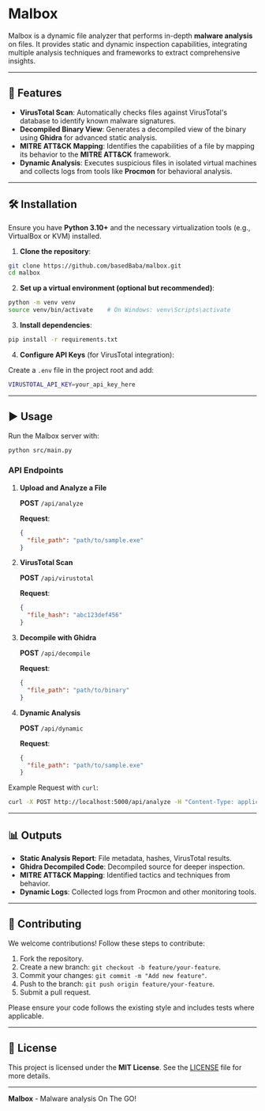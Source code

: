 # Malbox

Malbox is a dynamic file analyzer that performs in-depth **malware analysis** on files. It provides static and dynamic inspection capabilities, integrating multiple analysis techniques and frameworks to extract comprehensive insights.

---

## 🚀 Features

- **VirusTotal Scan**: Automatically checks files against VirusTotal's database to identify known malware signatures.
- **Decompiled Binary View**: Generates a decompiled view of the binary using **Ghidra** for advanced static analysis.
- **MITRE ATT&CK Mapping**: Identifies the capabilities of a file by mapping its behavior to the **MITRE ATT&CK** framework.
- **Dynamic Analysis**: Executes suspicious files in isolated virtual machines and collects logs from tools like **Procmon** for behavioral analysis.

---

## 🛠️ Installation

Ensure you have **Python 3.10+** and the necessary virtualization tools (e.g., VirtualBox or KVM) installed.

1. **Clone the repository**:

```bash
git clone https://github.com/basedBaba/malbox.git
cd malbox
```

2. **Set up a virtual environment (optional but recommended)**:

```bash
python -m venv venv
source venv/bin/activate    # On Windows: venv\Scripts\activate
```

3. **Install dependencies**:

```bash
pip install -r requirements.txt
```

4. **Configure API Keys** (for VirusTotal integration):

Create a `.env` file in the project root and add:

```bash
VIRUSTOTAL_API_KEY=your_api_key_here
```

---

## ▶️ Usage

Run the Malbox server with:

```bash
python src/main.py
```

### API Endpoints

1. **Upload and Analyze a File**

   **POST** `/api/analyze`

   **Request**:
   ```json
   {
     "file_path": "path/to/sample.exe"
   }
   ```

2. **VirusTotal Scan**

   **POST** `/api/virustotal`

   **Request**:
   ```json
   {
     "file_hash": "abc123def456"
   }
   ```

3. **Decompile with Ghidra**

   **POST** `/api/decompile`

   **Request**:
   ```json
   {
     "file_path": "path/to/binary"
   }
   ```

4. **Dynamic Analysis**

   **POST** `/api/dynamic`

   **Request**:
   ```json
   {
     "file_path": "path/to/sample.exe"
   }
   ```

Example Request with `curl`:

```bash
curl -X POST http://localhost:5000/api/analyze -H "Content-Type: application/json" -d '{"file_path": "sample.exe"}'
```

---

## 📊 Outputs

- **Static Analysis Report**: File metadata, hashes, VirusTotal results.
- **Ghidra Decompiled Code**: Decompiled source for deeper inspection.
- **MITRE ATT&CK Mapping**: Identified tactics and techniques from behavior.
- **Dynamic Logs**: Collected logs from Procmon and other monitoring tools.


---


## 🤝 Contributing

We welcome contributions! Follow these steps to contribute:

1. Fork the repository.
2. Create a new branch: `git checkout -b feature/your-feature`.
3. Commit your changes: `git commit -m "Add new feature"`.
4. Push to the branch: `git push origin feature/your-feature`.
5. Submit a pull request.

Please ensure your code follows the existing style and includes tests where applicable.

---

## 📜 License

This project is licensed under the **MIT License**. See the [LICENSE](LICENSE) file for more details.

---

**Malbox** - Malware analysis On The GO!

